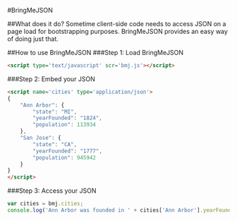 #BringMeJSON

##What does it do?
Sometime client-side code needs to access JSON on a page load for bootstrapping purposes. BringMeJSON provides an easy way of doing just that.

##How to use BringMeJSON
###Step 1: Load BringMeJSON

```html
<script type='text/javascript' scr='bmj.js'></script>
```

###Step 2: Embed your JSON

```html
<script name='cities' type='application/json'>
{
    "Ann Arbor": {
        "state": "MI",
        "yearFounded": "1824",
        "population": 113934
    },
    "San Jose": {
        "state": "CA",
        "yearFounded": "1777",
        "population": 945942
    }
}
</script>
```

###Step 3: Access your JSON

```javascript
var cities = bmj.cities;
console.log('Ann Arbor was founded in ' + cities['Ann Arbor'].yearFounded + '.');
```
